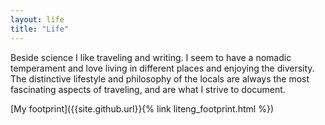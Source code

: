```yaml
---
layout: life
title: "Life"
---
```


Beside science I like traveling and writing. I seem to have a nomadic temperament and love living in different places and enjoying the diversity. The distinctive lifestyle and philosophy of the locals are always the most fascinating aspects of traveling, and are what I strive to document.

[My footprint]({{site.github.url}}{% link liteng_footprint.html %})

